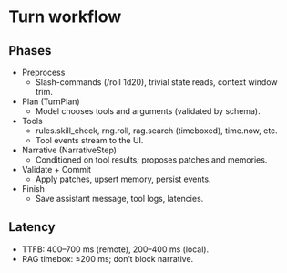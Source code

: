 # Turn workflow

## Phases
- Preprocess
  - Slash-commands (/roll 1d20), trivial state reads, context window trim.
- Plan (TurnPlan)
  - Model chooses tools and arguments (validated by schema).
- Tools
  - rules.skill_check, rng.roll, rag.search (timeboxed), time.now, etc.
  - Tool events stream to the UI.
- Narrative (NarrativeStep)
  - Conditioned on tool results; proposes patches and memories.
- Validate + Commit
  - Apply patches, upsert memory, persist events.
- Finish
  - Save assistant message, tool logs, latencies.

## Latency
- TTFB: 400–700 ms (remote), 200–400 ms (local).
- RAG timebox: ≤200 ms; don’t block narrative.